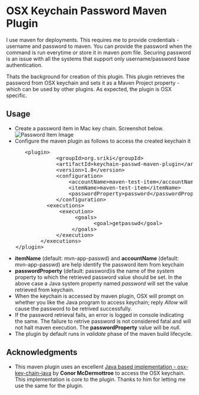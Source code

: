 OSX Keychain Password Maven Plugin
==============================

I use maven for deployments. This requires me to provide credentials - username and password to maven. You can provide the password when the command is run everytime or store it in maven pom file. Securing password is an issue with all the systems that support only username/password base authentication.

Thats the background for creation of this plugin. This plugin retrieves the password from OSX keychain and sets it as a Maven Project property - which can be used by other plugins. As expected, the plugin is OSX specific.

Usage
---------
* Create a password item in Mac key chain. Screenshot below.
![Password Item Image](https://raw.github.com/sriki77/keychain-passwd-maven-plugin/master/passwd_key.png)
* Configure the maven plugin as follows to access the created keychain it
<pre>
      &lt;plugin&gt;
                &lt;groupId&gt;org.sriki&lt;/groupId&gt;
                &lt;artifactId&gt;keychain-passwd-maven-plugin&lt;/artifactId&gt;
                &lt;version&gt;1.0&lt;/version&gt;
                &lt;configuration&gt;
                    &lt;accountName&gt;maven-test-item&lt;/accountName&gt;
                    &lt;itemName&gt;maven-test-item&lt;/itemName&gt;
                    &lt;passwordProperty&gt;password&lt;/passwordProperty&gt;
                &lt;/configuration&gt;
             &lt;executions&gt;
                 &lt;execution&gt;
                      &lt;goals&gt;
                            &lt;goal&gt;getpasswd&lt;/goal&gt;
                     &lt;/goals&gt;
                &lt;/execution&gt;
           &lt;/executions&gt;
   &lt;/plugin&gt;
</pre> 
* **itemName** (default: mvn-app-passwd) and **accountName** (default: mvn-app-passwd) are help identify the password item from keychain
* **passwordProperty** (default: password)is the name of the system property to which the retrieved password value should be set. In the above case a Java system property named *password* will set the value retrieved from keychain.
* When the keychain is accessed by maven plugin, OSX will prompt on whether you like the Java program to access keychain; reply *Allow* will cause the password to be retrived successfully.
* If the password retrieval fails, an error is logged in console indicating the same. The failure to retrive password is not considered fatal and will not halt maven execution. The **passwordProperty** value will be *null*.
* The plugin by default runs in *validate* phase of the maven build lifecycle.

Acknowledgments
-------------------------
* This maven plugin uses an excellent [Java based implementation - osx-key-chain-java](https://github.com/conormcd/osx-keychain-java)  by **Conor McDermottroe** to access the OSX keychain. This implementation is core to the plugin. Thanks to him for letting me use the same for the plugin.

